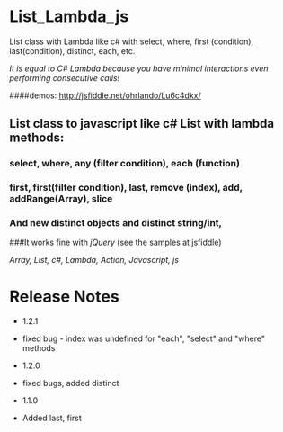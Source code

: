 # List_Lambda_js
List class with Lambda like c# with select, where, first (condition), last(condition), distinct, each, etc.

*It is equal to C# Lambda because you have minimal interactions even performing consecutive calls!*

####demos: http://jsfiddle.net/ohrlando/Lu6c4dkx/

## List class to javascript like c# List with lambda methods:
### select, where, any (filter condition), each (function)
### first, first(filter condition), last, remove (index), add, addRange(Array), slice
### And new distinct objects and distinct string/int, 


###It works fine with *jQuery* (see the samples at jsfiddle)


*Array, List, c#, Lambda, Action, Javascript, js*


# Release Notes
- 1.2.1
- fixed bug - index was undefined for "each", "select" and "where" methods

- 1.2.0
- fixed bugs, added distinct 

- 1.1.0
- Added last, first
